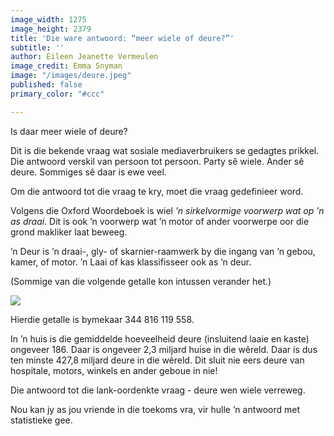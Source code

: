 ```yaml
---
image_width: 1275
image_height: 2379
title: 'Die ware antwoord: “meer wiele of deure?”'
subtitle: ''
author: Eileen Jeanette Vermeulen
image_credit: Emma Snyman
image: "/images/deure.jpeg"
published: false
primary_color: "#ccc"

---
```

Is daar meer wiele of deure?

Dit is die bekende vraag wat sosiale mediaverbruikers se gedagtes prikkel. Die antwoord verskil van persoon tot persoon. Party sê wiele. Ander sê deure. Sommiges sê daar is ewe veel.

Om die antwoord tot die vraag te kry, moet die vraag gedefinieer word.

Volgens die Oxford Woordeboek is wiel _’n sirkelvormige voorwerp wat op ’n as draai_. Dit is ook ’n voorwerp wat ’n motor of ander voorwerpe oor die grond makliker laat beweeg.

’n Deur is ’n draai-, gly- of skarnier-raamwerk by die ingang van ’n gebou, kamer, of motor. ’n Laai of kas klassifisseer ook as ’n deur.

(Sommige van die volgende getalle kon intussen verander het.)

![](/images/screenshot-2022-05-26-at-18-01-49.png)

Hierdie getalle is bymekaar 344 816 119 558.

In ’n huis is die gemiddelde hoeveelheid deure (insluitend laaie en kaste) ongeveer 186. Daar is ongeveer 2,3 miljard huise in die wêreld. Daar is dus ten minste 427,8 miljard deure in die wêreld. Dit sluit nie eers deure van hospitale, motors, winkels en ander geboue in nie!

Die antwoord tot die lank-oordenkte vraag - deure wen wiele verreweg.

Nou kan jy as jou vriende in die toekoms vra, vir hulle ’n antwoord met statistieke gee.